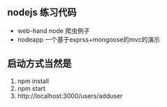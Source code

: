 ## nodejs 练习代码
* web-hand node 爬虫例子
* nodeapp 一个基于exprss+mongoose的mvc的演示
## 启动方式当然是
1. npm install
2. npm start
3. http://localhost:3000/users/adduser